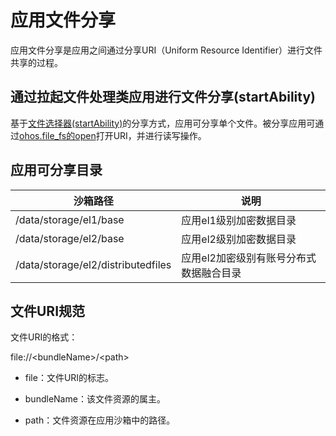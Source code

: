 # 应用文件分享

应用文件分享是应用之间通过分享URI（Uniform Resource Identifier）进行文件共享的过程。

## 通过拉起文件处理类应用进行文件分享(startAbility)

基于[文件选择器(startAbility)](../application-models/cj-file-processing-apps-startup.md)的分享方式，应用可分享单个文件。被分享应用可通过[ohos.file_fs的open](../../../reference/source_zh_cn/CoreFileKit/cj-apis-file_fs.md#static-func-openstring-int64)打开URI，并进行读写操作。

## 应用可分享目录

| 沙箱路径                             | 说明   |
| -------                              |  ---- |
| /data/storage/el1/base               |  应用el1级别加密数据目录 |
| /data/storage/el2/base               |  应用el2级别加密数据目录 |
| /data/storage/el2/distributedfiles   |  应用el2加密级别有账号分布式数据融合目录 |

## 文件URI规范

文件URI的格式：

file://&lt;bundleName&gt;/&lt;path&gt;

- file：文件URI的标志。

- bundleName：该文件资源的属主。

- path：文件资源在应用沙箱中的路径。
